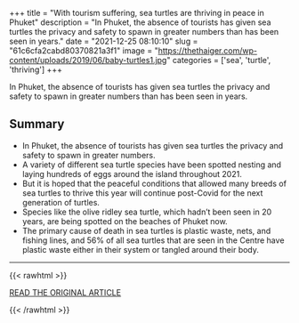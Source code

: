 +++
title = "With tourism suffering, sea turtles are thriving in peace in Phuket"
description = "In Phuket, the absence of tourists has given sea turtles the privacy and safety to spawn in greater numbers than has been seen in years."
date = "2021-12-25 08:10:10"
slug = "61c6cfa2cabd80370821a3f1"
image = "https://thethaiger.com/wp-content/uploads/2019/06/baby-turtles1.jpg"
categories = ['sea', 'turtle', 'thriving']
+++

In Phuket, the absence of tourists has given sea turtles the privacy and safety to spawn in greater numbers than has been seen in years.

## Summary

- In Phuket, the absence of tourists has given sea turtles the privacy and safety to spawn in greater numbers.
- A variety of different sea turtle species have been spotted nesting and laying hundreds of eggs around the island throughout 2021.
- But it is hoped that the peaceful conditions that allowed many breeds of sea turtles to thrive this year will continue post-Covid for the next generation of turtles.
- Species like the olive ridley sea turtle, which hadn’t been seen in 20 years, are being spotted on the beaches of Phuket now.
- The primary cause of death in sea turtles is plastic waste, nets, and fishing lines, and 56% of all sea turtles that are seen in the Centre have plastic waste either in their system or tangled around their body.

---

{{< rawhtml >}}
  <p class="article-category">
    <a target="_blank" href="https://thethaiger.com/hot-news/environment/with-tourism-suffering-sea-turtles-are-thriving-in-peace-in-phuket">READ THE ORIGINAL ARTICLE</a>
  </p>
{{< /rawhtml >}}
